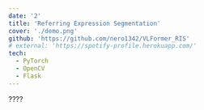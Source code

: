 ```yaml
---
date: '2'
title: 'Referring Expression Segmentation'
cover: './demo.png'
github: 'https://github.com/nero1342/VLFormer_RIS'
# external: 'https://spotify-profile.herokuapp.com/'
tech:
  - PyTorch
  - OpenCV
  - Flask
---
```


????

<!-- A web app for visualizing personalized Spotify data. View your top artists, top tracks, recently played tracks, and detailed audio information about each track. Create and save new playlists of recommended tracks based on your existing playlists and more. -->
